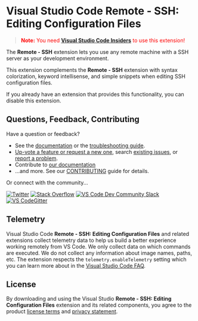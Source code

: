 # Visual Studio Code Remote - SSH: Editing Configuration Files

> <span style="color:red">**Note:** You need [**Visual Studio Code Insiders**](https://code.visualstudio.com/insiders/) to use this extension!</span>

The **Remote - SSH** extension lets you use any remote machine with a SSH server as your development environment.

This extension complements the **Remote - SSH** extension with syntax colorization, keyword intellisense, and simple snippets when editing SSH configuration files.

If you already have an extension that provides this functionality, you can disable this extension.

## Questions, Feedback, Contributing

Have a question or feedback?

- See the [documentation](https://aka.ms/vscode-remote) or the [troubleshooting guide](https://aka.ms/vscode-remote/troubleshooting).
- [Up-vote a feature or request a new one](https://aka.ms/vscode-remote/feature-requests), search [existing issues](https://aka.ms/vscode-remote/issues), or [report a problem](https://aka.ms/vscode-remote/issues/new).
- Contribute to [our documentation](https://github.com/Microsoft/vscode-docs)
- ...and more. See our [CONTRIBUTING](https://aka.ms/vscode-remote/contributing) guide for details.

Or connect with the community...

[![Twitter](https://microsoft.github.io/vscode-remote-release/images/Twitter_Social_Icon_24x24.png)](https://aka.ms/vscode-remote/twitter) [![Stack Overflow](https://microsoft.github.io/vscode-remote-release/images/so-image-24x24.png)](https://stackoverflow.com/questions/tagged/vscode) [![VS Code Dev Community Slack](https://microsoft.github.io/vscode-remote-release/images/Slack_Mark-24x24.png)](https://aka.ms/vscode-dev-community) [![VS CodeGitter](https://microsoft.github.io/vscode-remote-release/images/gitter-icon-24x24.png)](https://gitter.im/Microsoft/vscode)

## Telemetry

Visual Studio Code **Remote - SSH: Editing Configuration Files** and related extensions collect telemetry data to help us build a better experience working remotely from VS Code. We only collect data on which commands are executed. We do not collect any information about image names, paths, etc. The extension respects the `telemetry.enableTelemetry` setting which you can learn more about in the [Visual Studio Code FAQ](https://aka.ms/vscode-remote/telemetry).

## License

By downloading and using the Visual Studio **Remote - SSH: Editing Configuration Files** extension and its related components, you agree to the product [license terms](https://go.microsoft.com/fwlink/?linkid=2077057) and [privacy statement](https://www.microsoft.com/en-us/privacystatement/EnterpriseDev/default.aspx).